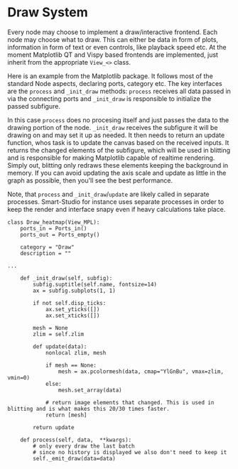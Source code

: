 # Draw System

Every node may choose to implement a draw/interactive frontend.
Each node may choose what to draw. This can either be data in form of plots, information in form of text or even controls, like playback speed etc. At the moment Matplotlib QT and Vispy based frontends are implemented, just inherit from the appropriate `View_<>` class. 

Here is an example from the Matplotlib package. It follows most of the standard Node aspects, declaring ports, category etc. The key interfaces are the `process` and `_init_draw` methods: `process` receives all data passed in via the connecting ports and `_init_draw` is responsible to initialize the passed subfigure.

In this case `process` does no procesing itself and just passes the data to the drawing portion of the node. `_init_draw` receives the subfigure it will be drawing on and may set it up as needed. It then needs to return an update function, whos task is to update the canvas based on the received inputs. It returns the changed elements of the subfigure, which will be used in blitting and is responsible for making Matplotlib capable of realtime rendering. Simply out, blitting only redraws these elements keeping the background in memory. If you can avoid updating the axis scale and update as little in the graph as possible, then you'll see the best performance. 

Note, that `process` and `_init_draw`/`update` are likely called in separate processes. Smart-Studio for instance uses separate processes in order to keep the render and interface snapy even if heavy calculations take place.

```
class Draw_heatmap(View_MPL):
    ports_in = Ports_in()
    ports_out = Ports_empty()

    category = "Draw"
    description = ""

...

    def _init_draw(self, subfig):
        subfig.suptitle(self.name, fontsize=14)
        ax = subfig.subplots(1, 1)
        
        if not self.disp_ticks:
            ax.set_yticks([])
            ax.set_xticks([])

        mesh = None
        zlim = self.zlim

        def update(data):
            nonlocal zlim, mesh

            if mesh == None:
                mesh = ax.pcolormesh(data, cmap="YlGnBu", vmax=zlim, vmin=0)
            else:
                mesh.set_array(data)

            # return image elements that changed. This is used in blitting and is what makes this 20/30 times faster.
            return [mesh]

        return update

    def process(self, data,  **kwargs):  
        # only every draw the last batch
        # since no history is displayed we also don't need to keep it
        self._emit_draw(data=data)
```